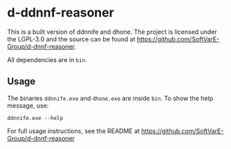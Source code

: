 # d-ddnnf-reasoner

This is a built version of ddnnife and dhone.
The project is licensed under the LGPL-3.0 and the source can be found at https://github.com/SoftVarE-Group/d-dnnf-reasoner.

All dependencies are in `bin`.

## Usage

The binaries `ddnnife.exe` and `dhone.exe` are inside `bin`.
To show the help message, use:

```
ddnnife.exe --help
```

For full usage instructions, see the README at https://github.com/SoftVarE-Group/d-dnnf-reasoner
